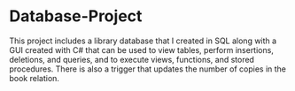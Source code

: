 # Database-Project
This project includes a library database that I created in SQL along with a GUI created with C# that can be used to view tables, perform insertions, deletions, and queries, and to execute views, functions, and stored procedures. There is also a trigger that updates the number of copies in the book relation.
